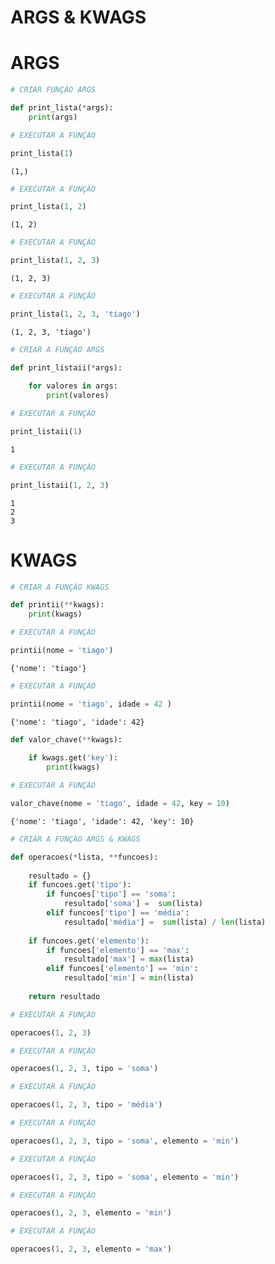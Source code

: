 
# ARGS & KWAGS


# ARGS


```python
# CRIAR FUNÇÃO ARGS

def print_lista(*args):
    print(args)
```


```python
# EXECUTAR A FUNÇÃO

print_lista(1)
```

```
(1,)
```


```python
# EXECUTAR A FUNÇÃO

print_lista(1, 2)
```

```
(1, 2)
```


```python
# EXECUTAR A FUNÇÃO

print_lista(1, 2, 3)
```

```
(1, 2, 3)
```


```python
# EXECUTAR A FUNÇÃO

print_lista(1, 2, 3, 'tiago')
```

```
(1, 2, 3, 'tiago')
```


```python
# CRIAR A FUNÇÃO ARGS

def print_listaii(*args):
    
    for valores in args:
        print(valores)
```


```python
# EXECUTAR A FUNÇÃO

print_listaii(1)
```

```
1
```


```python
# EXECUTAR A FUNÇÃO

print_listaii(1, 2, 3)
```

```
1
2
3
```


# KWAGS


```python
# CRIAR A FUNÇÃO KWAGS

def printii(**kwags):
    print(kwags)
```


```python
# EXECUTAR A FUNÇÃO

printii(nome = 'tiago')
```

```
{'nome': 'tiago'}
```


```python
# EXECUTAR A FUNÇÃO

printii(nome = 'tiago', idade = 42 )
```

```
{'nome': 'tiago', 'idade': 42}
```


```python
def valor_chave(**kwags):
    
    if kwags.get('key'):
        print(kwags)
```


```python
# EXECUTAR A FUNÇÃO

valor_chave(nome = 'tiago', idade = 42, key = 10)
```

```
{'nome': 'tiago', 'idade': 42, 'key': 10}
```


```python
# CRIAR A FUNÇÃO ARGS & KWAGS

def operacoes(*lista, **funcoes):
    
    resultado = {}
    if funcoes.get('tipo'):
        if funcoes['tipo'] == 'soma':
            resultado['soma'] =  sum(lista)
        elif funcoes['tipo'] == 'média':
            resultado['média'] =  sum(lista) / len(lista)
        
    if funcoes.get('elemento'):
        if funcoes['elemento'] == 'max':
            resultado['max'] = max(lista)
        elif funcoes['elemento'] == 'min':
            resultado['min'] = min(lista)
        
    return resultado 
```


```python
# EXECUTAR A FUNÇÃO

operacoes(1, 2, 3)
```


```python
# EXECUTAR A FUNÇÃO

operacoes(1, 2, 3, tipo = 'soma')
```


```python
# EXECUTAR A FUNÇÃO

operacoes(1, 2, 3, tipo = 'média')
```


```python
# EXECUTAR A FUNÇÃO

operacoes(1, 2, 3, tipo = 'soma', elemento = 'min')
```


```python
# EXECUTAR A FUNÇÃO

operacoes(1, 2, 3, tipo = 'soma', elemento = 'min')
```


```python
# EXECUTAR A FUNÇÃO

operacoes(1, 2, 3, elemento = 'min')
```


```python
# EXECUTAR A FUNÇÃO

operacoes(1, 2, 3, elemento = 'max')
```

